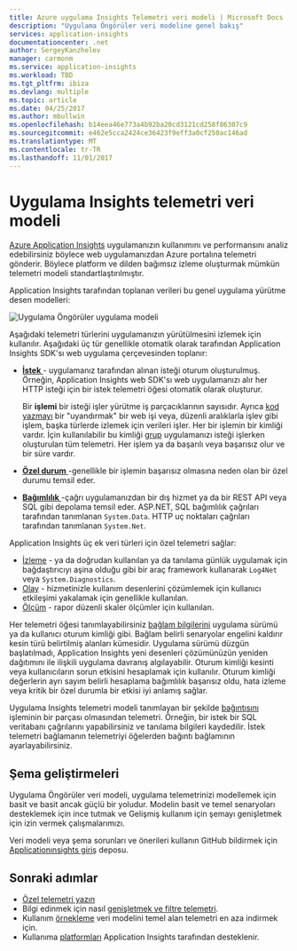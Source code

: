 ```yaml
---
title: Azure uygulama Insights Telemetri veri modeli | Microsoft Docs
description: "Uygulama Öngörüler veri modeline genel bakış"
services: application-insights
documentationcenter: .net
author: SergeyKanzhelev
manager: carmonm
ms.service: application-insights
ms.workload: TBD
ms.tgt_pltfrm: ibiza
ms.devlang: multiple
ms.topic: article
ms.date: 04/25/2017
ms.author: mbullwin
ms.openlocfilehash: b14eea46e773a4b92ba20cd3121cd258f86307c9
ms.sourcegitcommit: e462e5cca2424ce36423f9eff3a0cf250ac146ad
ms.translationtype: MT
ms.contentlocale: tr-TR
ms.lasthandoff: 11/01/2017
---
```

# <a name="application-insights-telemetry-data-model"></a>Uygulama Insights telemetri veri modeli

[Azure Application Insights](app-insights-overview.md) uygulamanızın kullanımını ve performansını analiz edebilirsiniz böylece web uygulamanızdan Azure portalına telemetri gönderir. Böylece platform ve dilden bağımsız izleme oluşturmak mümkün telemetri modeli standartlaştırılmıştır. 

Application Insights tarafından toplanan verileri bu genel uygulama yürütme desen modelleri:

![Uygulama Öngörüler uygulama modeli](./media/application-insights-data-model/application-insights-data-model.png)

Aşağıdaki telemetri türlerini uygulamanızın yürütülmesini izlemek için kullanılır. Aşağıdaki üç tür genellikle otomatik olarak tarafından Application Insights SDK'sı web uygulama çerçevesinden toplanır:

* [**İstek** ](application-insights-data-model-request-telemetry.md) - uygulamanız tarafından alınan isteği oturum oluşturulmuş. Örneğin, Application Insights web SDK'sı web uygulamanızı alır her HTTP isteği için bir istek telemetri öğesi otomatik olarak oluşturur. 

    Bir **işlemi** bir isteği işler yürütme iş parçacıklarının sayısıdır. Ayrıca [kod yazmayı](app-insights-api-custom-events-metrics.md#trackrequest) bir "uyandırmak" bir web işi veya, düzenli aralıklarla işlev gibi işlem, başka türlerde izlemek için verileri işler.  Her bir işlemin bir kimliği vardır. İçin kullanılabilir bu kimliği [grup](application-insights-correlation.md) uygulamanızı isteği işlerken oluşturulan tüm telemetri. Her işlem ya da başarılı veya başarısız olur ve bir süre vardır.
* [**Özel durum** ](application-insights-data-model-exception-telemetry.md) -genellikle bir işlemin başarısız olmasına neden olan bir özel durumu temsil eder.
* [**Bağımlılık** ](application-insights-data-model-dependency-telemetry.md) -çağrı uygulamanızdan bir dış hizmet ya da bir REST API veya SQL gibi depolama temsil eder. ASP.NET, SQL bağımlılık çağrıları tarafından tanımlanan `System.Data`. HTTP uç noktaları çağrıları tarafından tanımlanan `System.Net`. 

Application Insights üç ek veri türleri için özel telemetri sağlar:

* [İzleme](application-insights-data-model-trace-telemetry.md) - ya da doğrudan kullanılan ya da tanılama günlük uygulamak için bağdaştırıcıyı aşina olduğu gibi bir araç framework kullanarak `Log4Net` veya `System.Diagnostics`.
* [Olay](application-insights-data-model-event-telemetry.md) - hizmetinizle kullanım desenlerini çözümlemek için kullanıcı etkileşimi yakalamak için genellikle kullanılan.
* [Ölçüm](application-insights-data-model-metric-telemetry.md) - rapor düzenli skaler ölçümler için kullanılan.

Her telemetri öğesi tanımlayabilirsiniz [bağlam bilgilerini](application-insights-data-model-context.md) uygulama sürümü ya da kullanıcı oturum kimliği gibi. Bağlam belirli senaryolar engelini kaldırır kesin türü belirtilmiş alanları kümesidir. Uygulama sürümü düzgün başlatılmadı, Application Insights yeni desenleri çözümünüzün yeniden dağıtımını ile ilişkili uygulama davranış algılayabilir. Oturum kimliği kesinti veya kullanıcıların sorun etkisini hesaplamak için kullanılır. Oturum kimliği değerlerin ayrı sayım belirli hesaplama bağımlılık başarısız oldu, hata izleme veya kritik bir özel durumla bir etkisi iyi anlamış sağlar.

Uygulama Insights telemetri modeli tanımlayan bir şekilde [bağıntısını](application-insights-correlation.md) işleminin bir parçası olmasından telemetri. Örneğin, bir istek bir SQL veritabanı çağrılarını yapabilirsiniz ve tanılama bilgileri kaydedilir. İstek telemetri bağlamanın telemetriyi öğelerden bağıntı bağlamının ayarlayabilirsiniz.

## <a name="schema-improvements"></a>Şema geliştirmeleri

Uygulama Öngörüler veri modeli, uygulama telemetrinizi modellemek için basit ve basit ancak güçlü bir yoludur. Modelin basit ve temel senaryoları desteklemek için ince tutmak ve Gelişmiş kullanım için şemayı genişletmek için izin vermek çalışmalarımızı.

Veri modeli veya şema sorunları ve önerileri kullanın GitHub bildirmek için [Applicationınsights giriş](https://github.com/Microsoft/ApplicationInsights-Home/labels/schema) deposu.

## <a name="next-steps"></a>Sonraki adımlar

- [Özel telemetri yazın](app-insights-api-custom-events-metrics.md)
- Bilgi edinmek için nasıl [genişletmek ve filtre telemetri](app-insights-api-filtering-sampling.md).
- Kullanım [örnekleme](app-insights-sampling.md) veri modelini temel alan telemetri en aza indirmek için.
- Kullanıma [platformları](app-insights-platforms.md) Application Insights tarafından desteklenir.
